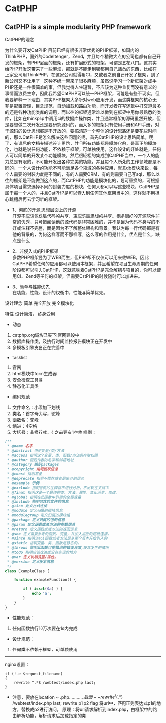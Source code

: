 CatPHP
======

CatPHP is a simple modularity PHP framework
------
CatPHP的理念

为什么要开发CatPHP
目前已经有很多非常优秀的PHP框架，如国内的ThinkPHP，国外的CodeItenger，Zend，并且每个稍微大点的公司也都有自己开发的框架，有PHP层面的框架，还有扩展形式的框架，可谓是五花八门。这其实给PHP开发这带来了一些麻烦，那就是不能走到哪都用自己熟悉的东西，比如在上家公司用ThinkPHP，在这家公司就得用CI，又或者之前自己开发了框架，到了新公司又不让用了，这种不统一带来了很多麻烦，虽然说学习一个新框架对成手PHP还是一件很简单的事，但我觉得人生短暂，不应该为这种重复而没有意义的事情而浪费生命，因此我希望CatPHP可以统一PHP框架，可能是有些不现实，但我要解释一下理由，其实PHP框架大多针对web应用开发，而这类框架的核心无非是配置管理，目录规范，自动加载和路由功能，而开发者在写逻辑中打交道最多的还是各种功能类库的调用，而以往的框架通常难以做到在框架中用你最熟悉的类库，比如在thinkphp中调用ci的数据库操作类，并且通常框架的源码虽然开放，但是要想做二次开发还是要研究源码的，而大多的框架只有使用手册和API手册，对于源码的设计思想都是不开放的，要搞清楚一个整体的设计思路还是要花些时间的，那么CatPHP是怎么解决这些问题的呢，首先CatPHP的设计思路简单，明了，有详尽的文档来描述设计思路，并且所有功能都是模块化的，是真正的模块化，也就是说任何功能，不依赖于框架，可单独使用，这样设计的好处就是，任何人可以简单的开发某个功能模块，然后很轻松的集成到CatPHP当中，一个人的能力总是有限的，不可能开发出各种完美的功能，并且每个人所处的工作领域都是不同的，一个人设计的功能不可能满足各个领域的各种应用，就拿db模块来说，每个人需要的封装力度是不同的，有的人需要ORM，有的则需要自己写sql，那么以往的框架是不能做到这点的，而CatPHP的功能是模块化的，是可替换的，可根据具体项目需求选择不同的封装力度的模块，任何人都可以写这些模块，CatPHP是属于每一个人的，并且CatPHP是可以嵌入到任何其他框架当中的，这样就不用担心跳槽后再去学习新的框架。

- 1、彻底的开源,思想层面上的开源<br>
开源不应该仅仅是代码的共享，更应该是思想的共享。很多很好的开源软件非常的优秀，只可惜阅读他的源代码是非常困难的，并不是因为代码本身写的不好或注释不完整，而是因为不了解整体架构和背景。我认为每一行代码都是有他的背景的，为何这样写而不那样写，这么写的作用是什么，优点是什么，缺点是什么

- 2、非侵入式的PHP框架<br>
多数PHP框架是为了WEB而生，但PHP却不仅仅可以用来做WEB，因此CatPHP希望任何的应用都可以使用本框架，并且希望在项目生命周期的任何阶段都可以引入CatPHP，这就意味着CatPHP是完全解耦与项目的，你可以使用CI、Zend等任何的框架，但需要CatPHP的时候随时可以加进来。


- 3、简单与性能优先<br>
在功能、性能、设计的权衡中，性能与简单优先。

设计理念
简单
完全开放
完全模块化

特性
设计简洁，
终身受用


- 动态
1. catphp.org域名已买下!官网建设中
2. 数据库操作类，及执行时间监控报告模块正在开发中
3. 多模板引擎支出正在完善中

- tasklist
1. 官网
2. html模块中form生成器
3. 安全检查工具类
4. 静态化工具类


- 编码规范
1. 文件命名：小写加下划线
2. 类名：首字母大写，驼峰
3. 函数名：驼峰
4. 缩进：4空格
5. 大括号：非换行式，{ 之前要有1空格
样例：
```php
/**
 * @name 名字
 * @abstract 申明变量/类/方法
 * @access 指明这个变量、类、函数/方法的存取权限
 * @author 函数作者的名字和邮箱地址
 * @category 组织packages
 * @copyright 指明版权信息
 * @const 指明常量
 * @deprecate 指明不推荐或者是废弃的信息
 * @example 示例
 * @exclude 指明当前的注释将不进行分析，不出现在文挡中
 * @final 指明这是一个最终的类、方法、属性，禁止派生、修改。
 * @global 指明在此函数中引用的全局变量
 * @include 指明包含的文件的信息
 * @link 定义在线连接
 * @module 定义归属的模块信息
 * @modulegroup 定义归属的模块组
 * @package 定义归属的包的信息
 * @param 定义函数或者方法的参数信息
 * @return 定义函数或者方法的返回信息
 * @see 定义需要参考的函数、变量，并加入相应的超级连接。
 * @since 指明该api函数或者方法是从哪个版本开始引入的
 * @static 指明变量、类、函数是静态的。
 * @throws 指明此函数可能抛出的错误异常,极其发生的情况
 * @todo 指明应该改进或没有实现的地方
 * @var 定义说明变量/属性。
 * @version 定义版本信息
 */
class ExampleClass {
    
    function exampleFunction() {

        if ( isset($a) ) {
            echo 'a';
        }
    }
}

```

- 性能规范：
1. 任何函数执行10万次要在1s内完成

- 设计规范：
1. 任何类不依赖于框架，可单独使用


----------
nginx设置：
```
if (!-e $request_filename) 
{
    rewrite ^.*$ /webtest/index.php last;
}
```
- 注意，要放在location ~ \.php${............}后面
--rewrite ^/(.*)$ /webtest/index.php last;
rewrite p1 p2 flag
将url中，匹配正则表达式p1的地方，替换成p2进行访问。
原理：将url请求解析到index.php，由框架中的路由解析功能，解析请求后加载指定的类


